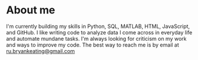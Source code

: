 # About me

<!--
**bryankeating10/bryankeating10** is a ✨ _special_ ✨ repository because its `README.md` (this file) appears on your GitHub profile.

Here are some ideas to get you started:

- 🔭 I’m currently working on ...
- 🌱 I’m currently learning ...
- 👯 I’m looking to collaborate on ...
- 🤔 I’m looking for help with ...
- 💬 Ask me about ...
- 📫 How to reach me: ...
- 😄 Pronouns: ...
- ⚡ Fun fact: ...
-->
I'm currently building my skills in Python, SQL, MATLAB, HTML, JavaScript, and GitHub.
I like writing code to analyze data I come across in everyday life and automate mundane tasks.
I'm always looking for criticism on my work and ways to improve my code.
The best way to reach me is by email at ru.bryankeating@gmail.com



